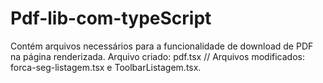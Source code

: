 # Pdf-lib-com-typeScript
Contém arquivos necessários para a funcionalidade de download de PDF na página renderizada. 
Arquivo criado: pdf.tsx // Arquivos modificados: forca-seg-listagem.tsx e ToolbarListagem.tsx.

